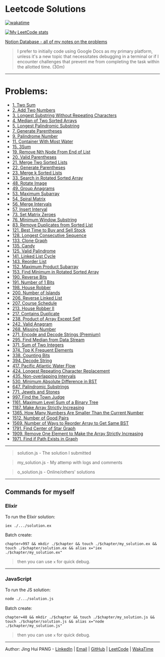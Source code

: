 # Leetcode Solutions

[![wakatime](https://wakatime.com/badge/user/849bb989-6c1a-4bb4-a5f1-ba937583da5f/project/d0b05c78-06be-40bb-9bca-1e26b4ccd8db.svg)](https://wakatime.com/badge/user/849bb989-6c1a-4bb4-a5f1-ba937583da5f/project/d0b05c78-06be-40bb-9bca-1e26b4ccd8db)

[![My LeetCode stats](https://leetcode-stats-six.vercel.app/api?username=enkr1&theme=dark)](https://leetcode.com/enkr1/)

[Notion Database - all of my notes on the problems](https://enkr.notion.site/db6bbb891f264f37a64c99799ca2057d?v=0b3cf643151b4ec1b29a01eecce8bbb4)

> I prefer to initially code using Google Docs as my primary platform, unless it's a new topic that necessitates debugging in a terminal or if I encounter challenges that prevent me from completing the task within the allotted time. (30m)

---

# Problems:
- [1. Two Sum](./1/)
- [2. Add Two Numbers](./2/)
- [3. Longest Substring Without Repeating Characters](./3/)
- [4. Median of Two Sorted Arrays](./4/)
- [5. Longest Palindromic Substring](./5/)
- [7. Generate Parentheses](./7/)
- [9. Palindrome Number](./9/)
- [11. Container With Most Water](./11/)
- [15. 3Sum](./15/)
- [19. Remove Nth Node From End of List](./19/)
- [20. Valid Parentheses](./20/)
- [21. Merge Two Sorted Lists](./21/)
- [22. Generate Parentheses](./22/)
- [23. Merge k Sorted Lists](./23/)
- [33. Search in Rotated Sorted Array](./33/)
- [48. Rotate Image](./48/)
- [49. Group Anagrams](./49/)
- [53. Maximum Subarray](./53/)
- [54. Spiral Matrix](./54/)
- [56. Merge Intervals](./56/)
- [57. Insert Interval](./57/)
- [73. Set Matrix Zeroes](./73/)
- [76. Minimum Window Substring](./76/)
- [83. Remove Duplicates from Sorted List](./83/)
- [121. Best Time to Buy and Sell Stock](./121/)
- [128. Longest Consecutive Sequence](./128/)
- [133. Clone Graph](./133/)
- [135. Candy](./135/)
- [125. Valid Palindrome](./125/)
- [141. Linked List Cycle](./141/)
- [143. Reorder List](./143/)
- [152. Maximum Product Subarray](./152/)
- [153. Find Minimum in Rotated Sorted Array](./153/)
- [190. Reverse Bits](./190/)
- [191. Number of 1 Bits](./191/)
- [198. House Robber](./198/)
- [200. Number of Islands](./200/)
- [206. Reverse Linked List](./206/)
- [207. Course Schedule](./207/)
- [213. House Robber II](./213/)
- [217. Contains Duplicate](./217/)
- [238. Product of Array Except Self](./238/)
- [242. Valid Anagram](./242/)
- [268. Missing Number](./268/)
- [271. Encode and Decode Strings (Premium)](./271/)
- [295. Find Median from Data Stream](./295/)
- [371. Sum of Two Integers](./371/)
- [374. Top K Frequent Elements](./374/)
- [338. Counting Bits](./338/)
- [394. Decode String](./394/)
- [417. Pacific Atlantic Water Flow](./417/)
- [424. Longest Repeating Character Replacement](./424/)
- [435. Non-overlapping Intervals](./435/)
- [530. Minimum Absolute Difference in BST](./530/)
- [647. Palindromic Substrings](./647/)
- [771. Jewels and Stones](./771/)
- [997. Find the Town Judge](./997/)
- [1161. Maximum Level Sum of a Binary Tree](./1161/)
- [1187. Make Array Strictly Increasing](./1187/)
- [1365. How Many Numbers Are Smaller Than the Current Number](./1365/)
- [1512. Number of Good Pairs](./1512/)
- [1569. Number of Ways to Reorder Array to Get Same BST](./1569/)
- [1791. Find Center of Star Graph](./1791/)
- [1909. Remove One Element to Make the Array Strictly Increasing](./1909/)
- [1971. Find if Path Exists in Graph](./1971/)

---

> solution.js - The solution I submitted

> my_solution.js - My attemp with logs and comments

> o_solution.js - Online/others' solutions

---
## Commands for myself

### Elixir

To run the Elixir solution:
```sh
iex ./.../solution.ex
```

Batch create:
```ssh
chapter=997 && mkdir ./$chapter && touch ./$chapter/my_solution.ex && touch ./$chapter/solution.ex && alias x="iex ./$chapter/my_solution.ex"
```
> then you can use `x` for quick debug.

---

### JavaScript

To run the JS solution:
```sh
node ./.../solution.js
```

<!--
TODO: Rmb to dd to TOC!
-->

Batch create:
<!--
NOTE: JS IS HERE
-->
```ssh
chapter=48 && mkdir ./$chapter && touch ./$chapter/my_solution.js && touch ./$chapter/solution.js && alias x="node ./$chapter/my_solution.js"
```
> then you can use `x` for quick debug.

---

Author: Jing Hui PANG - [LinkedIn](https://www.linkedin.com/in/jinghuipang/) | [Email](mailto:jinghuipang99@gmail.com) | [GitHub](https://github.com/enkr1) | [LeetCode](https://leetcode.com/enkr1) | [WakaTime](https://wakatime.com/@enkr1)
